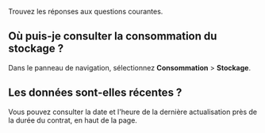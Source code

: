 Trouvez les réponses aux questions courantes.

Où puis-je consulter la consommation du stockage ?
--------------------------------------------------

Dans le panneau de navigation, sélectionnez **Consommation** \> **Stockage**.

Les données sont-elles récentes ?
---------------------------------

Vous pouvez consulter la date et l'heure de la dernière actualisation près de la durée du contrat, en haut de la page.
